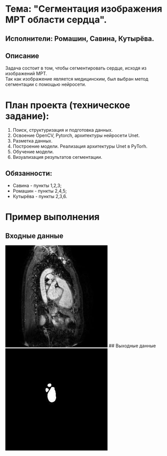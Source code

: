 # Тема: "Сегментация изображения МРТ области сердца".
## Исполнители: Ромашин, Савина, Кутырёва.
## Описание
Задача состоит в том, чтобы сегментировать сердце, исходя из изображений МРТ.\
Так как изображение является медицинским, был выбран метод сегментации с помощью нейросети.

 # План проекта (техническое задание):
 1) Поиск, структуризация и подготовка данных.
 2) Освоение OpenCV, Pytorch, архитектуры нейросети Unet.
 3) Разметка данных.
 4) Построение модели. Реализация архитектуры Unet в PyTorh.
 5) Обучение модели.
 6) Визуализация результатов сегментации.

## Обязанности:
* Савина - пункты 1,2,3;
* Ромашин - пункты 2,4,5;
* Кутырёва - пункты 2,3,6.
# Пример выполнения

## Входные данные
<img src="/Good/ImagesTr/img3/image.0064.jpg">
## Выходные данные
<img src="/Good/LabelsTr/img3/image.0064.jpg">
